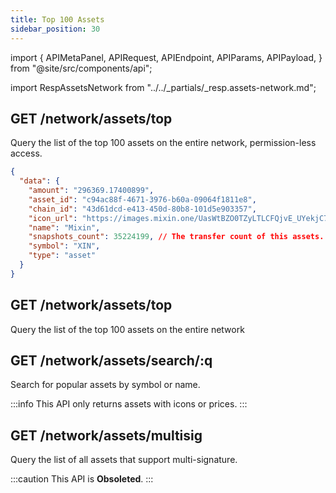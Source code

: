 ```yaml
---
title: Top 100 Assets
sidebar_position: 30
---
```


import {
  APIMetaPanel,
  APIRequest,
  APIEndpoint,
  APIParams,
  APIPayload,
} from "@site/src/components/api";

import RespAssetsNetwork from "../../_partials/_resp.assets-network.md";

## GET /network/assets/top

Query the list of the top 100 assets on the entire network, permission-less access.

<APIEndpoint url="/network/assets/top" />

<APIMetaPanel scope="" />

<APIParams p-asset_id="the asset's id" p-asset_id-required={true} />

<APIRequest
  title="Read an asset"
  isPublic
  url="/network/assets/c94ac88f-4671-3976-b60a-09064f1811e8"
/>

```json title="Response"
{
  "data": {
    "amount": "296369.17400899",
    "asset_id": "c94ac88f-4671-3976-b60a-09064f1811e8",
    "chain_id": "43d61dcd-e413-450d-80b8-101d5e903357",
    "icon_url": "https://images.mixin.one/UasWtBZO0TZyLTLCFQjvE_UYekjC7eHCuT_9_52ZpzmCC-X-NPioVegng7Hfx0XmIUavZgz5UL-HIgPCBECc-Ws=s128",
    "name": "Mixin",
    "snapshots_count": 35224199, // The transfer count of this assets.
    "symbol": "XIN",
    "type": "asset"
  }
}
```

## GET /network/assets/top

Query the list of the top 100 assets on the entire network

<APIEndpoint url="/network/assets/top" />

<APIMetaPanel scope="" />

<APIRequest title="Read top 100 assets" isPublic url="/network/assets/top" />

<RespAssetsNetwork />

## GET /network/assets/search/:q

Search for popular assets by symbol or name.

:::info
This API only returns assets with icons or prices.
:::

<APIEndpoint url="/network/assets/search/:q" />

<APIMetaPanel scope="" />

<APIParams p-q="the keyword" p-q-required={true} />

<APIRequest
  title="Search assets by keywords"
  isPublic
  url="/network/assets/search/btc"
/>

<RespAssetsNetwork />

## GET /network/assets/multisig

Query the list of all assets that support multi-signature.

:::caution
This API is **Obsoleted**.
:::

<APIEndpoint url="/network/assets/multisig" />

<APIMetaPanel scope="" />

<APIRequest
  title="Query assets that support multisig"
  isPublic
  url="/network/assets/multisig"
/>

<RespAssetsNetwork />
